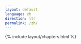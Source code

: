 ```yaml
---
layout: default
language: zh
direction: ltr
permalink: /zh/
---
```


{% include layout/chapters.html %}
